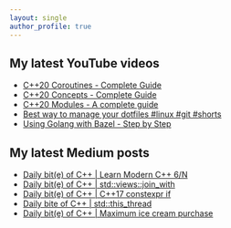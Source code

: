 ```yaml
---
layout: single
author_profile: true
---
```


## My latest YouTube videos

<ul>
<!--START_SECTION:youtube-->
<li><a href="https://www.youtube.com/watch?v=w-dmOHhBX9o">C++20 Coroutines - Complete Guide</a></li>
<li><a href="https://www.youtube.com/watch?v=1So7onMFxJM">C++20 Concepts  - Complete Guide</a></li>
<li><a href="https://www.youtube.com/watch?v=WRCwciJ5MTE">C++20 Modules - A complete guide</a></li>
<li><a href="https://www.youtube.com/watch?v=LHrB4TcU1JM">Best way to manage your dotfiles #linux #git #shorts</a></li>
<li><a href="https://www.youtube.com/watch?v=mXLrk0ipwz4">Using Golang with Bazel - Step by Step</a></li>
<!--END_SECTION:youtube-->
</ul>

## My latest Medium posts

<ul>
<!--START_SECTION:medium-->
<li><a href="https://medium.com/@simontoth/daily-bit-e-of-c-learn-modern-c-6-n-e6a1021da13?source=rss-1e1de1006a93------2">Daily bit(e) of C++ | Learn Modern C++ 6/N</a></li>
<li><a href="https://medium.com/@simontoth/daily-bit-e-of-c-std-views-join-with-b9f12299640d?source=rss-1e1de1006a93------2">Daily bit(e) of C++ | std::views::join_with</a></li>
<li><a href="https://medium.com/@simontoth/daily-bit-e-of-c-c-17-constexpr-if-b570dbb06b50?source=rss-1e1de1006a93------2">Daily bit(e) of C++ | C++17 constexpr if</a></li>
<li><a href="https://medium.com/@simontoth/daily-bite-of-c-std-this-thread-28a8ba5396f0?source=rss-1e1de1006a93------2">Daily bite of C++ | std::this_thread</a></li>
<li><a href="https://medium.com/@simontoth/daily-bit-e-of-c-maximum-ice-cream-purchase-f41ed1d25a1a?source=rss-1e1de1006a93------2">Daily bit(e) of C++ | Maximum ice cream purchase</a></li>
<!--END_SECTION:medium-->
</ul>